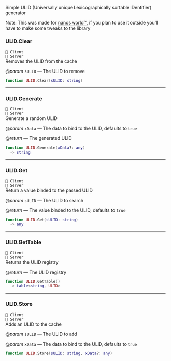 Simple ULID (Universally unique Lexicographically sortable IDentifier) generator

Note:
This was made for [nanos world™](https://store.steampowered.com/app/1841660/), if you plan to use it outside you'll have to make some tweaks to the library

### ULID.Clear

`🔸 Client`<br>`🔹 Server`<br>
Removes the ULID from the cache

@*param* `sULID` — The ULID to remove<br>

```lua
function ULID.Clear(sULID: string)
```


---

### ULID.Generate

`🔸 Client`<br>`🔹 Server`<br>
Generate a random ULID

@*param* `xData` — The data to bind to the ULID, defaults to `true`

@*return* — The generated ULID

```lua
function ULID.Generate(xData?: any)
  -> string
```


---

### ULID.Get

`🔸 Client`<br>`🔹 Server`<br>
Return a value binded to the passed ULID

@*param* `sULID` — The ULID to search

@*return* — The value binded to the ULID, defaults to `true`

```lua
function ULID.Get(sULID: string)
  -> any
```


---

### ULID.GetTable

`🔸 Client`<br>`🔹 Server`<br>
Returns the ULID registry

@*return* — The ULID registry

```lua
function ULID.GetTable()
  -> table<string, ULID>
```


---

### ULID.Store

`🔸 Client`<br>`🔹 Server`<br>
Adds an ULID to the cache

@*param* `sULID` — The ULID to add

@*param* `xData` — The data to bind to the ULID, defaults to `true`

```lua
function ULID.Store(sULID: string, xData?: any)
```
